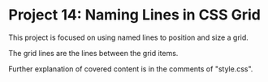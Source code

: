 <h1>Project 14: Naming Lines in CSS Grid</h1>

<p>This project is focused on using named lines to position and size a grid.</p>
<p>The grid lines are the lines between the grid items.</p>
<p>Further explanation of covered content is in the comments of "style.css".</p>